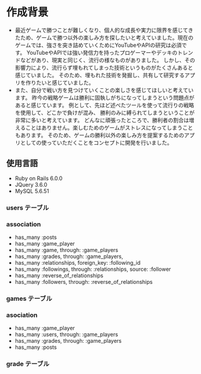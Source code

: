# 作成背景
- 最近ゲームで勝つことが難しくなり、個人的な成長や実力に限界を感じてきたため、ゲームで勝つ以外の楽しみ方を探したいと考えていました。現在のゲームでは、強さを突き詰めていくためにYouTubeやAPIの研究は必須です。
YouTubeやAPIでは強い発信力を持ったプロゲーマーやデッキのトレンドなどがあり、現実と同じく、流行の様なものがありました。
しかし、その影響力により、流行らず埋もれてしまった技術というものがたくさんあると感じていました。
そのため、埋もれた技術を発掘し、共有して研究するアプリを作りたいと感じていました。
- また、自分で戦い方を見つけていくことの楽しさを感じてほしいと考えています。
昨今の戦略ゲームは勝利に固執しがちになってしまうという問題点があると感じています。
例として、先ほど述べたツールを使って流行りの戦略を使用して、どこかで負けが混み、
勝利のみに縛られてしまうということが非常に多いと考えています。
どんなに頑張ったところで、勝利者の割合は増えることはありません。楽しむためのゲームがストレスになってしまうこともあります。
そのため、ゲームの勝利以外の楽しみ方を提案するためのアプリとしての使っていただくことをコンセプトに開発を行いました。

## 使用言語
- Ruby on Rails 6.0.0
- JQuery 3.6.0
- MySQL 5.6.51


### users テーブル

### association
- has_many :posts
- has_many :game_player
- has_many :game, through: :game_players
- has_many :grades, through: :game_players,
- has_many :relationships, foreign_key: :following_id
- has_many :followings, through: :relationships, source: :follower
- has_many :reverse_of_relationships
- has_many :followers, through: :reverse_of_relationships

### games テーブル

### asociation
- has_many :game_player
- has_many :users, through: :game_players
- has_many :grades, through: :game_players
- has_many :posts

### grade テーブル


